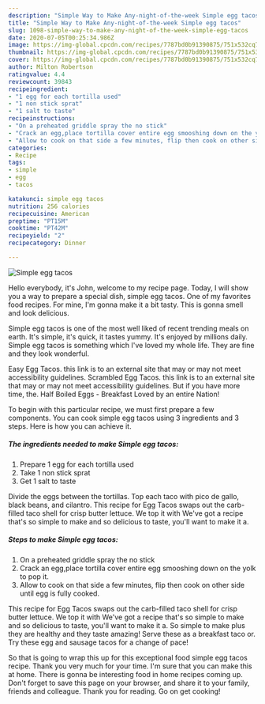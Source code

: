 ```yaml
---
description: "Simple Way to Make Any-night-of-the-week Simple egg tacos"
title: "Simple Way to Make Any-night-of-the-week Simple egg tacos"
slug: 1098-simple-way-to-make-any-night-of-the-week-simple-egg-tacos
date: 2020-07-05T00:25:34.986Z
image: https://img-global.cpcdn.com/recipes/7787bd0b91390875/751x532cq70/simple-egg-tacos-recipe-main-photo.jpg
thumbnail: https://img-global.cpcdn.com/recipes/7787bd0b91390875/751x532cq70/simple-egg-tacos-recipe-main-photo.jpg
cover: https://img-global.cpcdn.com/recipes/7787bd0b91390875/751x532cq70/simple-egg-tacos-recipe-main-photo.jpg
author: Milton Robertson
ratingvalue: 4.4
reviewcount: 39843
recipeingredient:
- "1 egg for each tortilla used"
- "1 non stick sprat"
- "1 salt to taste"
recipeinstructions:
- "On a preheated griddle spray the no stick"
- "Crack an egg,place tortilla cover entire egg smooshing down on the yolk to pop it."
- "Allow to cook on that side a few minutes, flip then cook on other side until egg is fully cooked."
categories:
- Recipe
tags:
- simple
- egg
- tacos

katakunci: simple egg tacos 
nutrition: 256 calories
recipecuisine: American
preptime: "PT15M"
cooktime: "PT42M"
recipeyield: "2"
recipecategory: Dinner

---
```



![Simple egg tacos](https://img-global.cpcdn.com/recipes/7787bd0b91390875/751x532cq70/simple-egg-tacos-recipe-main-photo.jpg)

Hello everybody, it's John, welcome to my recipe page. Today, I will show you a way to prepare a special dish, simple egg tacos. One of my favorites food recipes. For mine, I'm gonna make it a bit tasty. This is gonna smell and look delicious.

Simple egg tacos is one of the most well liked of recent trending meals on earth. It's simple, it's quick, it tastes yummy. It's enjoyed by millions daily. Simple egg tacos is something which I've loved my whole life. They are fine and they look wonderful.

Easy Egg Tacos. this link is to an external site that may or may not meet accessibility guidelines. Scrambled Egg Tacos. this link is to an external site that may or may not meet accessibility guidelines. But if you have more time, the. Half Boiled Eggs - Breakfast Loved by an entire Nation!


To begin with this particular recipe, we must first prepare a few components. You can cook simple egg tacos using 3 ingredients and 3 steps. Here is how you can achieve it.

<!--inarticleads1-->

##### The ingredients needed to make Simple egg tacos:

1. Prepare 1 egg for each tortilla used
1. Take 1 non stick sprat
1. Get 1 salt to taste


Divide the eggs between the tortillas. Top each taco with pico de gallo, black beans, and cilantro. This recipe for Egg Tacos swaps out the carb-filled taco shell for crisp butter lettuce. We top it with We&#39;ve got a recipe that&#39;s so simple to make and so delicious to taste, you&#39;ll want to make it a. 

<!--inarticleads2-->

##### Steps to make Simple egg tacos:

1. On a preheated griddle spray the no stick
1. Crack an egg,place tortilla cover entire egg smooshing down on the yolk to pop it.
1. Allow to cook on that side a few minutes, flip then cook on other side until egg is fully cooked.


This recipe for Egg Tacos swaps out the carb-filled taco shell for crisp butter lettuce. We top it with We&#39;ve got a recipe that&#39;s so simple to make and so delicious to taste, you&#39;ll want to make it a. So simple to make plus they are healthy and they taste amazing! Serve these as a breakfast taco or. Try these egg and sausage tacos for a change of pace! 

So that is going to wrap this up for this exceptional food simple egg tacos recipe. Thank you very much for your time. I'm sure that you can make this at home. There is gonna be interesting food in home recipes coming up. Don't forget to save this page on your browser, and share it to your family, friends and colleague. Thank you for reading. Go on get cooking!
